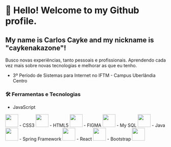 # 👋 Hello! Welcome to my Github profile.
## My name is Carlos Cayke and my nickname is "caykenakazone"!

Busco novas experiências, tanto pessoais e profissionais. Aprendendo cada vez mais sobre novas tecnologias e melhorar as que eu tenho.
- 3º Período de Sistemas para Internet no IFTM - Campus Uberlândia Centro

### 🛠 Ferramentas e Tecnologias

- JavaScript
<img src="https://cdn.jsdelivr.net/gh/devicons/devicon/icons/javascript/javascript-original.svg" width="40" height="40"/> 
- CSS3
<img src="https://cdn.jsdelivr.net/gh/devicons/devicon/icons/css3/css3-original.svg" width="40" height="40"/>
- HTML5
<img src="https://cdn.jsdelivr.net/gh/devicons/devicon/icons/html5/html5-original-wordmark.svg" width="40" height="40"/>
- FIGMA
<img src="https://cdn.jsdelivr.net/gh/devicons/devicon/icons/figma/figma-original.svg" width="40" height="40"/>
- My SQL
<img src="https://cdn.jsdelivr.net/gh/devicons/devicon/icons/mysql/mysql-original.svg" width="40" height="40"/>
- Java
<img src="https://cdn.jsdelivr.net/gh/devicons/devicon/icons/java/java-original.svg" width="40" height="40"/>
- Spring Framework
<img src="https://cdn.jsdelivr.net/gh/devicons/devicon/icons/spring/spring-original.svg" width="40" height="40"/>
- React
<img src="https://cdn.jsdelivr.net/gh/devicons/devicon/icons/react/react-original.svg" width="40" height="40"/>
- Bootstrap
<img src="https://cdn.jsdelivr.net/gh/devicons/devicon/icons/bootstrap/bootstrap-original-wordmark.svg" width="40" height="40"/>
          
          
<!--
**caykenakazone/caykenakazone** is a ✨ _special_ ✨ repository because its `README.md` (this file) appears on your GitHub profile.

Here are some ideas to get you started:

- 🔭 I’m currently working on ...
- 🌱 I’m currently learning ...
- 👯 I’m looking to collaborate on ...
- 🤔 I’m looking for help with ...
- 💬 Ask me about ...
- 📫 How to reach me: ...
- 😄 Pronouns: ...
- ⚡ Fun fact: ...
-->
